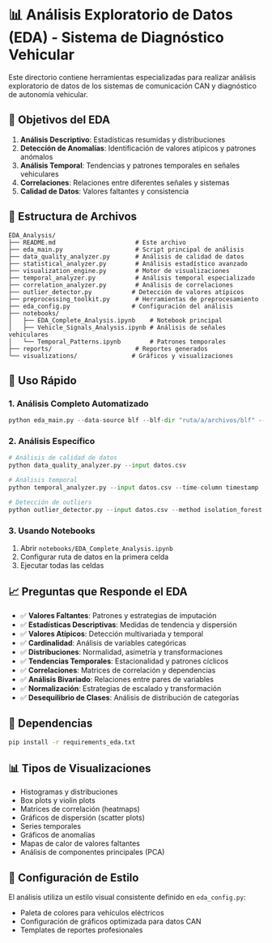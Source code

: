 # 📊 Análisis Exploratorio de Datos (EDA) - Sistema de Diagnóstico Vehicular

Este directorio contiene herramientas especializadas para realizar análisis exploratorio de datos de los sistemas de comunicación CAN y diagnóstico de autonomía vehicular.

## 🎯 Objetivos del EDA

1. **Análisis Descriptivo**: Estadísticas resumidas y distribuciones
2. **Detección de Anomalías**: Identificación de valores atípicos y patrones anómalos
3. **Análisis Temporal**: Tendencias y patrones temporales en señales vehiculares
4. **Correlaciones**: Relaciones entre diferentes señales y sistemas
5. **Calidad de Datos**: Valores faltantes y consistencia

## 📁 Estructura de Archivos

```
EDA_Analysis/
├── README.md                      # Este archivo
├── eda_main.py                    # Script principal de análisis
├── data_quality_analyzer.py       # Análisis de calidad de datos
├── statistical_analyzer.py        # Análisis estadístico avanzado
├── visualization_engine.py        # Motor de visualizaciones
├── temporal_analyzer.py           # Análisis temporal especializado
├── correlation_analyzer.py        # Análisis de correlaciones
├── outlier_detector.py           # Detección de valores atípicos
├── preprocessing_toolkit.py       # Herramientas de preprocesamiento
├── eda_config.py                 # Configuración del análisis
├── notebooks/
│   ├── EDA_Complete_Analysis.ipynb    # Notebook principal
│   ├── Vehicle_Signals_Analysis.ipynb # Análisis de señales vehiculares
│   └── Temporal_Patterns.ipynb        # Patrones temporales
├── reports/                       # Reportes generados
└── visualizations/               # Gráficos y visualizaciones
```

## 🚀 Uso Rápido

### 1. Análisis Completo Automatizado
```python
python eda_main.py --data-source blf --blf-dir "ruta/a/archivos/blf" --dbc-file "archivo.dbc"
```

### 2. Análisis Específico
```python
# Análisis de calidad de datos
python data_quality_analyzer.py --input datos.csv

# Análisis temporal
python temporal_analyzer.py --input datos.csv --time-column timestamp

# Detección de outliers
python outlier_detector.py --input datos.csv --method isolation_forest
```

### 3. Usando Notebooks
1. Abrir `notebooks/EDA_Complete_Analysis.ipynb`
2. Configurar ruta de datos en la primera celda
3. Ejecutar todas las celdas

## 📈 Preguntas que Responde el EDA

- ✅ **Valores Faltantes**: Patrones y estrategias de imputación
- ✅ **Estadísticas Descriptivas**: Medidas de tendencia y dispersión
- ✅ **Valores Atípicos**: Detección multivariada y temporal
- ✅ **Cardinalidad**: Análisis de variables categóricas
- ✅ **Distribuciones**: Normalidad, asimetría y transformaciones
- ✅ **Tendencias Temporales**: Estacionalidad y patrones cíclicos
- ✅ **Correlaciones**: Matrices de correlación y dependencias
- ✅ **Análisis Bivariado**: Relaciones entre pares de variables
- ✅ **Normalización**: Estrategias de escalado y transformación
- ✅ **Desequilibrio de Clases**: Análisis de distribución de categorías

## 🔧 Dependencias

```bash
pip install -r requirements_eda.txt
```

## 📊 Tipos de Visualizaciones

- Histogramas y distribuciones
- Box plots y violin plots
- Matrices de correlación (heatmaps)
- Gráficos de dispersión (scatter plots)
- Series temporales
- Gráficos de anomalías
- Mapas de calor de valores faltantes
- Análisis de componentes principales (PCA)

## 🎨 Configuración de Estilo

El análisis utiliza un estilo visual consistente definido en `eda_config.py`:
- Paleta de colores para vehículos eléctricos
- Configuración de gráficos optimizada para datos CAN
- Templates de reportes profesionales